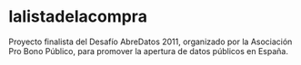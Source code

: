 # lalistadelacompra
Proyecto finalista del Desafío AbreDatos 2011, organizado por la Asociación Pro Bono Público, para promover la apertura de datos públicos en España.
